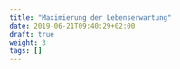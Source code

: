 ```yaml
---
title: "Maximierung der Lebenserwartung"
date: 2019-06-21T09:40:29+02:00
draft: true
weight: 3
tags: []
---
```


